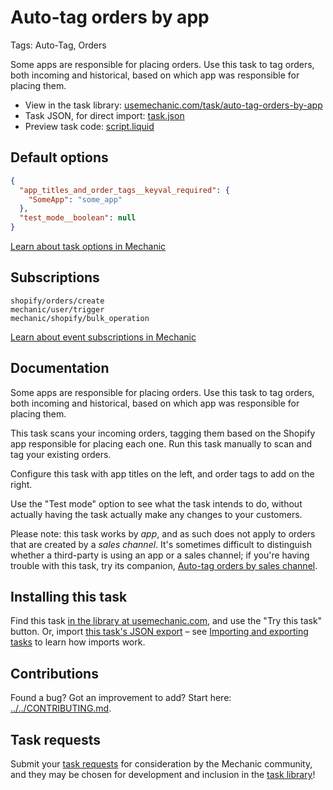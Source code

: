 # Auto-tag orders by app

Tags: Auto-Tag, Orders

Some apps are responsible for placing orders. Use this task to tag orders, both incoming and historical, based on which app was responsible for placing them.

* View in the task library: [usemechanic.com/task/auto-tag-orders-by-app](https://usemechanic.com/task/auto-tag-orders-by-app)
* Task JSON, for direct import: [task.json](../../tasks/auto-tag-orders-by-app.json)
* Preview task code: [script.liquid](./script.liquid)

## Default options

```json
{
  "app_titles_and_order_tags__keyval_required": {
    "SomeApp": "some_app"
  },
  "test_mode__boolean": null
}
```

[Learn about task options in Mechanic](https://docs.usemechanic.com/article/471-task-options)

## Subscriptions

```liquid
shopify/orders/create
mechanic/user/trigger
mechanic/shopify/bulk_operation
```

[Learn about event subscriptions in Mechanic](https://docs.usemechanic.com/article/408-subscriptions)

## Documentation

Some apps are responsible for placing orders. Use this task to tag orders, both incoming and historical, based on which app was responsible for placing them.

This task scans your incoming orders, tagging them based on the Shopify app responsible for placing each one. Run this task manually to scan and tag your existing orders.

Configure this task with app titles on the left, and order tags to add on the right.

Use the "Test mode" option to see what the task intends to do, without actually having the task actually make any changes to your customers.

Please note: this task works by *app*, and as such does not apply to orders that are created by a *sales channel*. It's sometimes difficult to distinguish whether a third-party is using an app or a sales channel; if you're having trouble with this task, try its companion, [Auto-tag orders by sales channel](https://usemechanic.com/task/auto-tag-orders-by-sales-channel).

## Installing this task

Find this task [in the library at usemechanic.com](https://usemechanic.com/task/auto-tag-orders-by-app), and use the "Try this task" button. Or, import [this task's JSON export](../../tasks/auto-tag-orders-by-app.json) – see [Importing and exporting tasks](https://docs.usemechanic.com/article/505-importing-and-exporting-tasks) to learn how imports work.

## Contributions

Found a bug? Got an improvement to add? Start here: [../../CONTRIBUTING.md](../../CONTRIBUTING.md).

## Task requests

Submit your [task requests](https://mechanic.canny.io/task-requests) for consideration by the Mechanic community, and they may be chosen for development and inclusion in the [task library](https://tasks.mechanic.dev/)!
